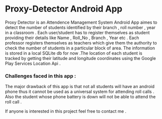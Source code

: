 # Proxy-Detector Android App
Proxy Detector is an Attendence Management System Android App aimes to detect the number of students identified by their branch , roll number , year in a classroom .
Each user/student has to register themselves as student providing their details like Name , Roll_No , Branch , Year etc .
Each professor registers themselves as teachers which give them the authority to check the number of students in a particular block of area.
The information is stored in a local SQLite db for now .The location of each student is tracked by getting their latitude and longitude coordinates using the Google Play Services Location Api .
### Challenges faced in this app :
The major drawback of this app is that not all students will have an android phone thus it cannot be used as a universal system for attending roll calls . 
Also the student whose phone battery is down will not be able to attend the roll call .

If anyone is interested in this project feel free to contact me . 
